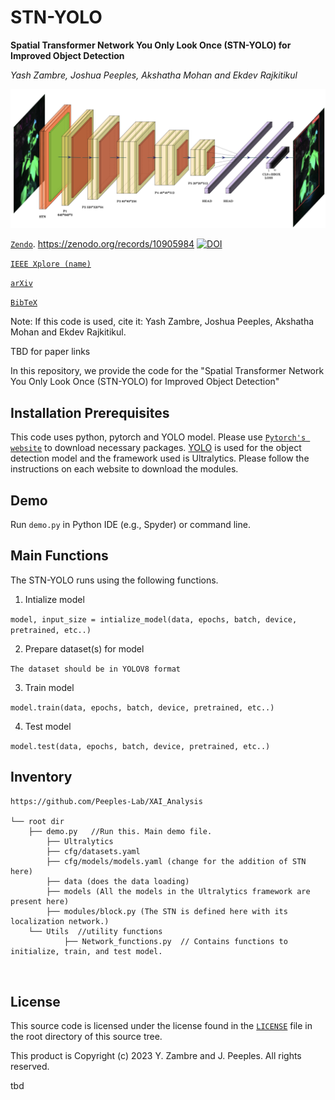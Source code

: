 # STN-YOLO
**Spatial Transformer Network You Only Look Once (STN-YOLO) for Improved Object Detection**

_Yash Zambre, Joshua Peeples, Akshatha Mohan and Ekdev Rajkitikul_

![STN-YOLO/ultralytics/pipeline.png](https://github.com/Advanced-Vision-and-Learning-Lab/STN-YOLO/blob/main/ultralytics/architecture.png)

[`Zendo`](https://zenodo.org/records/10905984). https://zenodo.org/records/10905984
[![DOI](https://zenodo.org/badge/DOI/10.5281/zenodo.10905984.svg)](https://zenodo.org/records/10905984)

[`IEEE Xplore (name)`](tbd)

[`arXiv`](tbd)

[`BibTeX`](tbd)


Note: If this code is used, cite it: Yash Zambre, Joshua Peeples, Akshatha Mohan and Ekdev Rajkitikul. 

TBD for paper links 

In this repository, we provide the code for the "Spatial Transformer Network You Only Look Once (STN-YOLO) for Improved Object Detection"


## Installation Prerequisites

This code uses python, pytorch and YOLO model. 
Please use [`Pytorch's website`](https://pytorch.org/get-started/locally/) to download necessary packages.
[YOLO](https://docs.ultralytics.com/modes/) is used for the object detection model and the framework used is Ultralytics. Please follow the instructions on each website to download the modules.

## Demo

Run `demo.py` in Python IDE (e.g., Spyder) or command line. 

## Main Functions

The STN-YOLO runs using the following functions. 

1. Intialize model  

```model, input_size = intialize_model(data, epochs, batch, device, pretrained, etc..)```

2. Prepare dataset(s) for model

 ```The dataset should be in YOLOV8 format```

3. Train model 

```model.train(data, epochs, batch, device, pretrained, etc..)```

4. Test model

```model.test(data, epochs, batch, device, pretrained, etc..)```



## Inventory

```
https://github.com/Peeples-Lab/XAI_Analysis

└── root dir
	├── demo.py   //Run this. Main demo file.
    	├── Ultralytics
		├── cfg/datasets.yaml
		├── cfg/models/models.yaml (change for the addition of STN here)
		├── data (does the data loading)
		├── models (All the models in the Ultralytics framework are present here)
		├── modules/block.py (The STN is defined here with its localization network.)
	└── Utils  //utility functions
    		├── Network_functions.py  // Contains functions to initialize, train, and test model. 
    	
	
```

## License

This source code is licensed under the license found in the [`LICENSE`](LICENSE) 
file in the root directory of this source tree.

This product is Copyright (c) 2023 Y. Zambre and J. Peeples. All rights reserved.


tbd
